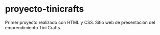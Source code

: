# proyecto-tinicrafts
Primer proyecto realizado con HTML y CSS. Sitio web de presentación del emprendimiento Tini Crafts.
